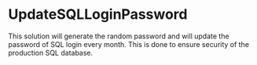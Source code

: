 # UpdateSQLLoginPassword
This solution will generate the random password and will update the password of SQL login every month. This is done to ensure security of the production SQL database.
